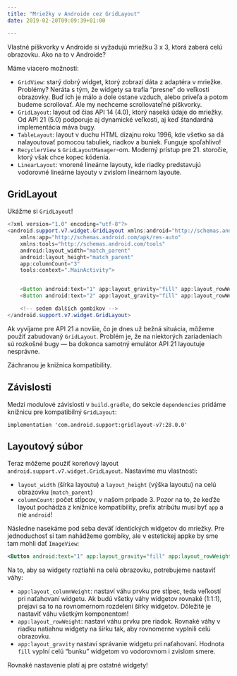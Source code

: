 ```yaml
---
title: "Mriežky v Androide cez GridLayout"
date: 2019-02-20T09:09:39+01:00

---
```


Vlastné piškvorky v Androide si vyžadujú mriežku 3 x 3, ktorá zaberá celú obrazovku. Ako na to v Androide?

Máme viacero možnosti:

- `GridView`: starý dobrý widget, ktorý zobrazí dáta z adaptéra v mriežke. Problémy? Neráta s tým, že widgety sa trafia “presne” do veľkosti obrazovky. Buď ich je málo a dole ostane vzduch, alebo priveľa a potom budeme scrollovať. Ale my nechceme scrollovateľné piškvorky.
- `GridLayout`: layout od čias API 14 (4.0), ktorý naseká údaje do mriežky. Od API 21 (5.0) podporuje aj dynamické veľkosti, aj keď štandardná implementácia máva bugy.
- `TableLayout`: layout v duchu HTML dizajnu roku 1996, kde všetko sa dá nalayoutovať pomocou tabuliek, riadkov a buniek. Funguje spoľahlivo!
- `RecyclerView` s `GridLayoutManager`-om. Moderný prístup pre 21. storočie, ktorý však chce kopec kódenia.
- `LinearLayout`: vnorené lineárne layouty, kde riadky predstavujú vodorovné lineárne layouty v zvislom lineárnom layoute.

GridLayout
----------

Ukážme si `GridLayout`!

```java
<?xml version="1.0" encoding="utf-8"?>
<android.support.v7.widget.GridLayout xmlns:android="http://schemas.android.com/apk/res/android"
    xmlns:app="http://schemas.android.com/apk/res-auto"
    xmlns:tools="http://schemas.android.com/tools"
    android:layout_width="match_parent"
    android:layout_height="match_parent"
    app:columnCount="3"
    tools:context=".MainActivity">


    <Button android:text="1" app:layout_gravity="fill" app:layout_rowWeight="1" app:layout_columnWeight="1" />
    <Button android:text="2" app:layout_gravity="fill" app:layout_rowWeight="1" app:layout_columnWeight="1"/>

	<!-- sedem ďalších gombíkov -->
</android.support.v7.widget.GridLayout>
```

Ak vyvíjame pre API 21 a novšie, čo je dnes už bežná situácia, môžeme použiť zabudovaný `GridLayout`. Problém je, že na niektorých zariadeniach sú rozkošné bugy — ba dokonca samotný emulátor API 21 layoutuje nesprávne.

Záchranou je knižnica kompatibility.

Závislosti
----------

Medzi modulové závislosti v `build.gradle`, do sekcie `dependencies` pridáme knižnicu pre kompatibilný `GridLayout`:

```
implementation 'com.android.support:gridlayout-v7:28.0.0'
```

Layoutový súbor
---------------

Teraz môžeme použiť koreňový layout `android.support.v7.widget.GridLayout`. Nastavíme mu vlastnosti:

* `layout_width` (šírka layoutu) a `layout_height` (výška layoutu) na celú obrazovku (`match_parent`)
* `columnCount`: počet stĺpcov, v našom prípade 3. Pozor na to, že keďže layout pochádza z knižnice kompatibility, prefix atribútu musí byť `app` a nie `android`!

Následne nasekáme pod seba deväť identických widgetov do mriežky. Pre jednoduchosť si tam nahádžeme gombíky, ale v estetickej appke by sme tam mohli dať `ImageView`:

```xml
<Button android:text="1" app:layout_gravity="fill" app:layout_rowWeight="1" app:layout_columnWeight="1" />
```

Na to, aby sa widgety roztiahli na celú obrazovku, potrebujeme nastaviť váhy:

* `app:layout_columnWeight`: nastaví váhu prvku pre stĺpec, teda veľkostí pri naťahovaní widgetu. Ak budú všetky váhy widgetov rovnaké (1:1:1), prejaví sa to na rovnomernom rozdelení šírky widgetov. Dôležité je nastaviť váhu všetkým komponentom!
* `app:layout_rowWeight`: nastaví váhu prvku pre riadok. Rovnaké váhy v riadku natiahnu widgety na šírku tak, aby rovnomerne vyplnili celú obrazovku.
* `app:layout_gravity` nastaví správanie widgetu pri naťahovaní. Hodnota `fill` vyplní celú “bunku” widgetom vo vodorovnom i zvislom smere.

Rovnaké nastavenie platí aj pre ostatné widgety!

